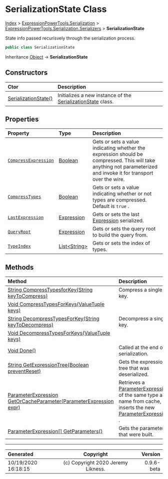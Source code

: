 ﻿# SerializationState Class

[Index](../index.md) > [ExpressionPowerTools.Serialization](ExpressionPowerTools.Serialization.a.md) > [ExpressionPowerTools.Serialization.Serializers](ExpressionPowerTools.Serialization.Serializers.n.md) > **SerializationState**

State info passed recurisvely through the serialization process.

```csharp
public class SerializationState
```

Inheritance [Object](https://docs.microsoft.com/dotnet/api/system.object) → **SerializationState**

## Constructors

| Ctor | Description |
| :-- | :-- |
| [SerializationState()](ExpressionPowerTools.Serialization.Serializers.SerializationState.ctor.md#serializationstate) | Initializes a new instance of the [SerializationState](ExpressionPowerTools.Serialization.Serializers.SerializationState.cs.md) class. |
## Properties

| Property | Type | Description |
| :-- | :-- | :-- |
| [`CompressExpression`](ExpressionPowerTools.Serialization.Serializers.SerializationState.CompressExpression.prop.md) | [Boolean](https://docs.microsoft.com/dotnet/api/system.boolean) | Gets or sets a value indicating whether the expression should be            compressed. This will take anything not parameterized and invoke it            for transport over the wire. |
| [`CompressTypes`](ExpressionPowerTools.Serialization.Serializers.SerializationState.CompressTypes.prop.md) | [Boolean](https://docs.microsoft.com/dotnet/api/system.boolean) | Gets or sets a value indicating whether or not types are compressed. Default is `true` . |
| [`LastExpression`](ExpressionPowerTools.Serialization.Serializers.SerializationState.LastExpression.prop.md) | [Expression](https://docs.microsoft.com/dotnet/api/system.linq.expressions.expression) | Gets or sets the last [Expression](https://docs.microsoft.com/dotnet/api/system.linq.expressions.expression) serialized. |
| [`QueryRoot`](ExpressionPowerTools.Serialization.Serializers.SerializationState.QueryRoot.prop.md) | [Expression](https://docs.microsoft.com/dotnet/api/system.linq.expressions.expression) | Gets or sets the query root to build the query from. |
| [`TypeIndex`](ExpressionPowerTools.Serialization.Serializers.SerializationState.TypeIndex.prop.md) | [List&lt;String>](https://docs.microsoft.com/dotnet/api/system.collections.generic.list-1) | Gets or sets the index of types. |

## Methods

| Method | Description |
| :-- | :-- |
| [String CompressTypesforKey(String keyToCompress)](ExpressionPowerTools.Serialization.Serializers.SerializationState.CompressTypesforKey.m.md) | Compress a single key. |
| [Void CompressTypesForKeys(ValueTuple keys)](ExpressionPowerTools.Serialization.Serializers.SerializationState.CompressTypesForKeys.m.md) |  |
| [String DecompressTypesForKey(String keyToDecompress)](ExpressionPowerTools.Serialization.Serializers.SerializationState.DecompressTypesForKey.m.md) | Decompress a single key. |
| [Void DecompressTypesForKeys(ValueTuple keys)](ExpressionPowerTools.Serialization.Serializers.SerializationState.DecompressTypesForKeys.m.md) |  |
| [Void Done()](ExpressionPowerTools.Serialization.Serializers.SerializationState.Done.m.md) | Called at the end of serialization. |
| [String GetExpressionTree(Boolean preventReset)](ExpressionPowerTools.Serialization.Serializers.SerializationState.GetExpressionTree.m.md) | Gets the expression tree that was deserialized. |
| [ParameterExpression GetOrCacheParameter(ParameterExpression expr)](ExpressionPowerTools.Serialization.Serializers.SerializationState.GetOrCacheParameter.m.md) | Retrieves a [ParameterExpression](https://docs.microsoft.com/dotnet/api/system.linq.expressions.parameterexpression) of the same type            and name from cache, or inserts the new [ParameterExpression](https://docs.microsoft.com/dotnet/api/system.linq.expressions.parameterexpression) . |
| [ParameterExpression[] GetParameters()](ExpressionPowerTools.Serialization.Serializers.SerializationState.GetParameters.m.md) | Gets the parameters that were built. |

---

| Generated | Copyright | Version |
| :-- | :-: | --: |
| 10/19/2020 16:18:15 | (c) Copyright 2020 Jeremy Likness. | 0.9.6-beta |
